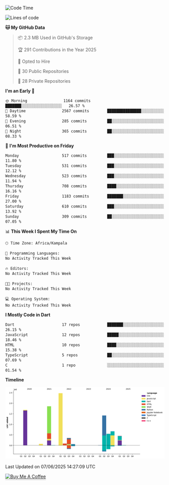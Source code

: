 <!--START_SECTION:waka-->
![Code Time](http://img.shields.io/badge/Code%20Time-949%20hrs%209%20mins-blue)

![Lines of code](https://img.shields.io/badge/From%20Hello%20World%20I%27ve%20Written-9.7%20million%20lines%20of%20code-blue)

**🐱 My GitHub Data** 

> 📦 2.3 MB Used in GitHub's Storage 
 > 
> 🏆 291 Contributions in the Year 2025
 > 
> 💼 Opted to Hire
 > 
> 📜 30 Public Repositories 
 > 
> 🔑 28 Private Repositories 
 > 
**I'm an Early 🐤** 

```text
🌞 Morning                1164 commits        ███████░░░░░░░░░░░░░░░░░░   26.57 % 
🌆 Daytime                2567 commits        ███████████████░░░░░░░░░░   58.59 % 
🌃 Evening                285 commits         ██░░░░░░░░░░░░░░░░░░░░░░░   06.51 % 
🌙 Night                  365 commits         ██░░░░░░░░░░░░░░░░░░░░░░░   08.33 % 
```
📅 **I'm Most Productive on Friday** 

```text
Monday                   517 commits         ███░░░░░░░░░░░░░░░░░░░░░░   11.80 % 
Tuesday                  531 commits         ███░░░░░░░░░░░░░░░░░░░░░░   12.12 % 
Wednesday                523 commits         ███░░░░░░░░░░░░░░░░░░░░░░   11.94 % 
Thursday                 708 commits         ████░░░░░░░░░░░░░░░░░░░░░   16.16 % 
Friday                   1183 commits        ███████░░░░░░░░░░░░░░░░░░   27.00 % 
Saturday                 610 commits         ███░░░░░░░░░░░░░░░░░░░░░░   13.92 % 
Sunday                   309 commits         ██░░░░░░░░░░░░░░░░░░░░░░░   07.05 % 
```


📊 **This Week I Spent My Time On** 

```text
🕑︎ Time Zone: Africa/Kampala

💬 Programming Languages: 
No Activity Tracked This Week

🔥 Editors: 
No Activity Tracked This Week

🐱‍💻 Projects: 
No Activity Tracked This Week

💻 Operating System: 
No Activity Tracked This Week
```

**I Mostly Code in Dart** 

```text
Dart                     17 repos            ███████░░░░░░░░░░░░░░░░░░   26.15 % 
JavaScript               12 repos            █████░░░░░░░░░░░░░░░░░░░░   18.46 % 
HTML                     10 repos            ████░░░░░░░░░░░░░░░░░░░░░   15.38 % 
TypeScript               5 repos             ██░░░░░░░░░░░░░░░░░░░░░░░   07.69 % 
C                        1 repo              ░░░░░░░░░░░░░░░░░░░░░░░░░   01.54 % 
```



**Timeline**

![Lines of Code chart](https://raw.githubusercontent.com/drexhacker/drexhacker/main/assets/bar_graph.png)


 Last Updated on 07/06/2025 14:27:09 UTC
<!--END_SECTION:waka-->

<a href="https://www.buymeacoffee.com/drexsoftorg" target="_blank"><img src="https://www.buymeacoffee.com/assets/img/custom_images/orange_img.png" alt="Buy Me A Coffee" style="height: 41px !important;width: 174px !important;box-shadow: 0px 3px 2px 0px rgba(190, 190, 190, 0.5) !important;-webkit-box-shadow: 0px 3px 2px 0px rgba(190, 190, 190, 0.5) !important;" ></a>


<!---
drexhacker/drexhacker is a ✨ special ✨ repository because its `README.md` (this file) appears on your GitHub profile.
You can click the Preview link to take a look at your changes.
--->
